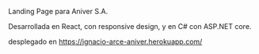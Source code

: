 Landing Page para Aniver S.A.


Desarrollada en React, con responsive design, y en C# con ASP.NET core.

desplegado en https://ignacio-arce-aniver.herokuapp.com/
